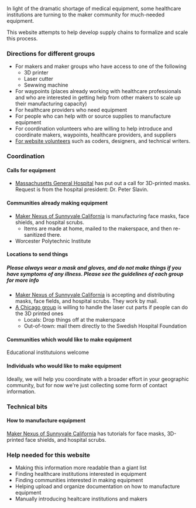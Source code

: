 In light of the dramatic shortage of medical equipment, some healthcare institutions are turning to the maker community for much-needed equipment.

This website attempts to help develop supply chains to formalize and scale this process.

### Directions for different groups
* For makers and maker groups who have access to one of the following
  * 3D printer
  * Laser cutter
  * Sewwing machine
* For waypoints (places already working with healthcare professionals and who are interested in getting help from other makers to scale up their manufacturing capacity)
* For healthcare providers who need equipment
* For people who can help with or source supplies to manufacture equipment
* For coordination volunteers who are willing to help introduce and coordinate makers, waypoints, healthcare providers, and suppliers
* [For website volunteers](readme.html) such as coders, designers, and technical writers.

### Coordination

#### Calls for equipment
* [Massachusetts General Hospital](https://www.nbcboston.com/news/coronavirus/mgh-desperately-needs-supplies-president-says/2094292/) has put out a call for 3D-printed masks. Request is from the hospital president: Dr. Peter Slavin. 

#### Communities already making equipment
* [Maker Nexus of Sunnyvale California](http://makernexuswiki.com/index.php?title=MN_COVID_Response) is manufacturing face masks, face shields, and hospital scrubs.
  * Items are made at home, mailed to the makerspace, and then re-sanitized there.
* Worcester Polytechnic Institute

#### Locations to send things
##### Please always wear a mask and gloves, and do not make things if you have symptoms of any illness. Please see the guidelines of each group for more info
* [Maker Nexus of Sunnyvale California](http://makernexuswiki.com/index.php?title=MN_COVID_Response) is accepting and distributing masks, face fields, and hospital scrubs. They work by mail.
* [A Chicago group](https://www.facebook.com/groups/512046289743405/about/) is willing to handle the laser cut parts if people can do the 3D printed ones
  * Locals: Drop things off at the makerspace
  * Out-of-town: mail them directly to the Swedish Hospital Foundation

#### Communities which would like to make equipment
Educational institutuions welcome

#### Individuals who would like to make equipment
Ideally, we will help you coordinate with a broader effort in your geographic community, but for now we're just collecting some form of contact information.

### Technical bits

#### How to manufacture equipment
[Maker Nexus of Sunnyvale California](http://makernexuswiki.com/index.php?title=MN_COVID_Response) has tutorials for face masks, 3D-printed face shields, and hospital scrubs.

### Help needed for this website
* Making this information more readable than a giant list
* Finding healthcare institutions interested in equipment
* Finding communities interested in making equipment
* Helping upload and organize documentation on how to manufacture equipment
* Manually introducing healtcare institutions and makers


